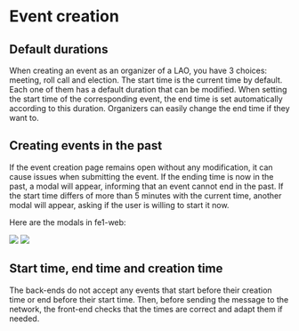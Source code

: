 # Event creation

## Default durations

When creating an event as an organizer of a LAO, you have 3 choices: meeting, roll call and election.
The start time is the current time by default. Each one of them has a default duration that can be modified.
When setting the start time of the corresponding event, the end time is set automatically according to
this duration. Organizers can easily change the end time if they want to.

## Creating events in the past

If the event creation page remains open without any modification, it can cause issues when submitting the
event. If the ending time is now in the past, a modal will appear, informing that an event cannot end in
the past. If the start time differs of more than 5 minutes with the current time, another modal will appear,
asking if the user is willing to start it now.

Here are the modals in fe1-web:

![](assets/modal_event_end_time)
![](assets/modal_event_start_time)

## Start time, end time and creation time

The back-ends do not accept any events that start before their creation time or end before their start
time. Then, before sending the message to the network, the front-end checks that the times are correct
and adapt them if needed.
